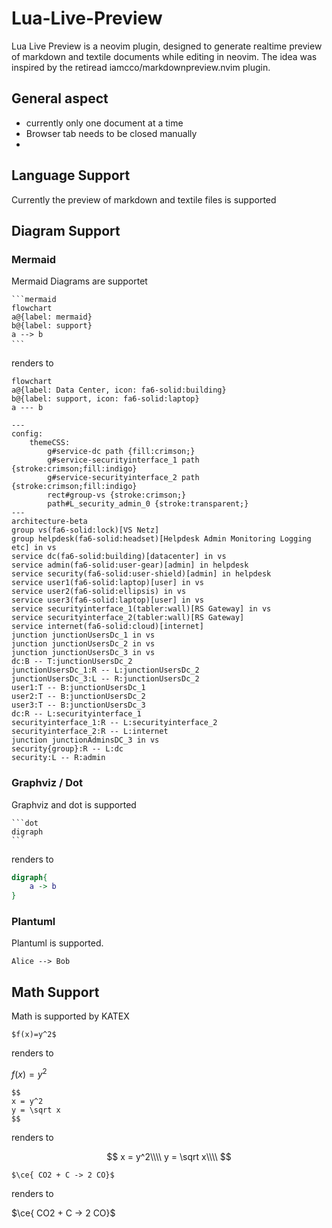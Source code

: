 # Lua-Live-Preview
Lua Live Preview is a neovim plugin, designed to generate realtime preview of markdown and textile documents while editing in neovim. The idea was inspired by the retiread iamcco/markdownpreview.nvim plugin.

## General aspect

* currently only one document at a time
* Browser tab needs to be closed manually
* 

## Language Support

Currently the preview of markdown and textile files is supported

## Diagram Support

### Mermaid

Mermaid Diagrams are supportet

<pre><code>```mermaid
flowchart
a@{label: mermaid}
b@{label: support}
a --> b
```</code> </pre>

renders to

```mermaid
flowchart
a@{label: Data Center, icon: fa6-solid:building}
b@{label: support, icon: fa6-solid:laptop}
a --- b
```

```mermaid
---
config:
    themeCSS: 
        g#service-dc path {fill:crimson;}
        g#service-securityinterface_1 path {stroke:crimson;fill:indigo}
        g#service-securityinterface_2 path {stroke:crimson;fill:indigo}
        rect#group-vs {stroke:crimson;}
        path#L_security_admin_0 {stroke:transparent;}
---
architecture-beta
group vs(fa6-solid:lock)[VS Netz]
group helpdesk(fa6-solid:headset)[Helpdesk Admin Monitoring Logging etc] in vs
service dc(fa6-solid:building)[datacenter] in vs
service admin(fa6-solid:user-gear)[admin] in helpdesk
service security(fa6-solid:user-shield)[admin] in helpdesk
service user1(fa6-solid:laptop)[user] in vs
service user2(fa6-solid:ellipsis) in vs
service user3(fa6-solid:laptop)[user] in vs
service securityinterface_1(tabler:wall)[RS Gateway] in vs
service securityinterface_2(tabler:wall)[RS Gateway] 
service internet(fa6-solid:cloud)[internet]
junction junctionUsersDc_1 in vs
junction junctionUsersDc_2 in vs
junction junctionUsersDc_3 in vs
dc:B -- T:junctionUsersDc_2
junctionUsersDc_1:R -- L:junctionUsersDc_2
junctionUsersDc_3:L -- R:junctionUsersDc_2
user1:T -- B:junctionUsersDc_1
user2:T -- B:junctionUsersDc_2
user3:T -- B:junctionUsersDc_3
dc:R -- L:securityinterface_1
securityinterface_1:R -- L:securityinterface_2
securityinterface_2:R -- L:internet
junction junctionAdminsDC_3 in vs
security{group}:R -- L:dc
security:L -- R:admin
```

### Graphviz / Dot

Graphviz and dot is supported

<pre><code>```dot
digraph
```</code></pre>

renders to

```dot
digraph{
    a -> b
}
```

### Plantuml

Plantuml is supported.

```plantuml
Alice --> Bob
```

## Math Support

Math is supported by KATEX

```
$f(x)=y^2$
```

renders to

$f(x)=y^2$


```
$$
x = y^2
y = \sqrt x
$$
```

renders to

$$
x = y^2\\\\
y = \sqrt x\\\\
$$

```mhchem
$\ce{ CO2 + C -> 2 CO}$
```

renders to


$\ce{ CO2 + C -> 2 CO}$


